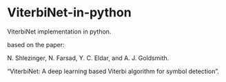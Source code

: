 # ViterbiNet-in-python
ViterbiNet implementation in python.

based on the paper:

N. Shlezinger, N. Farsad, Y. C. Eldar, and A. J. Goldsmith.

“ViterbiNet: A deep learning based Viterbi algorithm for symbol detection”.

